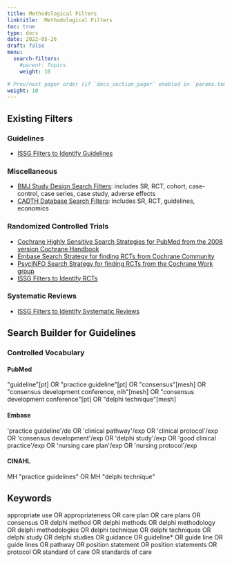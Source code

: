 ```yaml
---
title: Methodological Filters
linktitle:  Methodological Filters
toc: true
type: docs
date: 2022-05-26
draft: false
menu:
  search-filters:
    #parent: Topics
    weight: 10

# Prev/next pager order (if `docs_section_pager` enabled in `params.toml`)
weight: 10
---
```



## Existing Filters



### Guidelines

* [ISSG Filters to Identify Guidelines](https://sites.google.com/a/york.ac.uk/issg-search-filters-resource/home/guidelines?authuser=0)

### Miscellaneous

* [BMJ Study Design Search Filters](https://bestpractice.bmj.com/info/us/toolkit/learn-ebm/study-design-search-filters/): includes SR, RCT, cohort, case-control, case series, case study, adverse effects
* [CADTH Database Search Filters](https://searchfilters.cadth.ca/): includes SR, RCT, guidelines, economics

### Randomized Controlled Trials

* [Cochrane Highly Sensitive Search Strategies for PubMed from the 2008 version Cochrane Handbook](https://handbook-5-1.cochrane.org/chapter_6/6_4_11_1_the_cochrane_highly_sensitive_search_strategies_for.htm)
* [Embase Search Strategy for finding RCTs from Cochrane Community](https://community.cochrane.org/search-filters)
* [PsycINFO Search Strategy for finding RCTs from the Cochrane Work group](https://work.cochrane.org/psycinfo)
* [ISSG Filters to Identify RCTs](https://sites.google.com/a/york.ac.uk/issg-search-filters-resource/home/rcts?authuser=0)

### Systematic Reviews

* [ISSG Filters to Identify Systematic Reviews](https://sites.google.com/a/york.ac.uk/issg-search-filters-resource/home/systematic-reviews?authuser=0)

## Search Builder for Guidelines

### Controlled Vocabulary

#### PubMed

"guideline"[pt] OR "practice guideline"[pt] OR "consensus"[mesh] OR "consensus development conference, nih"[mesh] OR "consensus development conference"[pt] OR "delphi technique"[mesh]

#### Embase 

'practice guideline'/de OR 'clinical pathway'/exp OR 'clinical protocol'/exp OR 'consensus development'/exp OR 'delphi study'/exp OR 'good clinical practice'/exp OR 'nursing care plan'/exp OR 'nursing protocol'/exp

#### CINAHL

MH "practice guidelines" OR MH "delphi technique"

## Keywords

appropriate use OR appropriateness OR care plan OR care plans OR consensus OR delphi method OR delphi methods OR delphi methodology OR delphi methodologies OR delphi technique OR delphi techniques OR delphi study OR delphi studies OR guidance OR guideline* OR guide line OR guide lines OR pathway OR position statement OR position statements OR protocol OR standard of care OR standards of care




